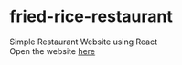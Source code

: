 # fried-rice-restaurant
Simple Restaurant Website using React  
Open the website [here](https://statuesque-clafoutis-c7c469.netlify.app/)
